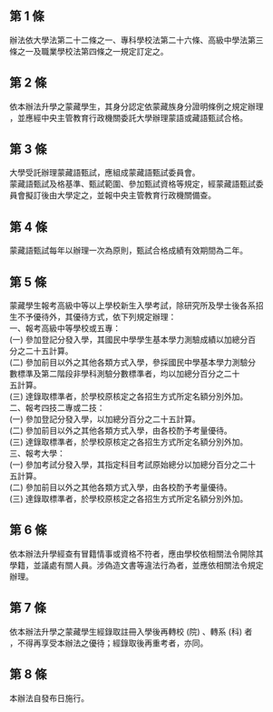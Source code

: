 第 1 條
-------
辦法依大學法第二十二條之一、專科學校法第二十六條、高級中學法第三  
條之一及職業學校法第四條之一規定訂定之。

第 2 條
-------
依本辦法升學之蒙藏學生，其身分認定依蒙藏族身分證明條例之規定辦理  
，並應經中央主管教育行政機關委託大學辦理蒙語或藏語甄試合格。

第 3 條
-------
大學受託辦理蒙藏語甄試，應組成蒙藏語甄試委員會。  
蒙藏語甄試及格基準、甄試範圍、參加甄試資格等規定，經蒙藏語甄試委  
員會擬訂後由大學定之，並報中央主管教育行政機關備查。

第 4 條
-------
蒙藏語甄試每年以辦理一次為原則，甄試合格成績有效期間為二年。

第 5 條
-------
蒙藏學生報考高級中等以上學校新生入學考試，除研究所及學士後各系招  
生不予優待外，其優待方式，依下列規定辦理：  
一、報考高級中等學校或五專：   
 (一) 參加登記分發入學，其國民中學學生基本學力測驗成績以加總分百  
      分之二十五計算。  
 (二) 參加前目以外之其他各類方式入學，參採國民中學基本學力測驗分  
      數標準及第二階段非學科測驗分數標準者，均以加總分百分之二十  
      五計算。  
 (三) 達錄取標準者，於學校原核定之各招生方式所定名額分別外加。  
二、報考四技二專或二技：  
 (一) 參加登記分發入學，以加總分百分之二十五計算。  
 (二) 參加前目以外之其他各類方式入學，由各校酌予考量優待。  
 (三) 達錄取標準者，於學校原核定之各招生方式所定名額分別外加。  
三、報考大學：  
 (一) 參加考試分發入學，其指定科目考試原始總分以加總分百分之二十  
      五計算。  
 (二) 參加前目以外之其他各類方式入學，由各校酌予考量優待。  
 (三) 達錄取標準者，於學校原核定之各招生方式所定名額分別外加。

第 6 條
-------
依本辦法升學經查有冒籍情事或資格不符者，應由學校依相關法令開除其  
學籍，並議處有關人員。涉偽造文書等違法行為者，並應依相關法令規定  
辦理。

第 7 條
-------
依本辦法升學之蒙藏學生經錄取註冊入學後再轉校 (院) 、轉系 (科) 者  
，不得再享受本辦法之優待；經錄取後再重考者，亦同。

第 8 條
-------
本辦法自發布日施行。

